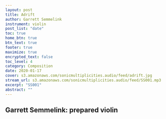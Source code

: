 ```yaml
---
layout: post
title: Adrift
author: Garrett Semmelink
instrument: violin
post_list: "date"
toc: true
home_btn: true
btn_text: true
footer: true
maximize: true
encrypted_text: false
toc_level: 4
category: Composition
date: 2020-01-17
cover: s3.amazonaws.com/sonicmultiplicities.audio/feed/adrift.jpg
stream_url: s3.amazonaws.com/sonicmultiplicities.audio/feed/SS001.mp3
excerpt: "SS001"
abstract: ""
---
```


## Garrett Semmelink: prepared violin

